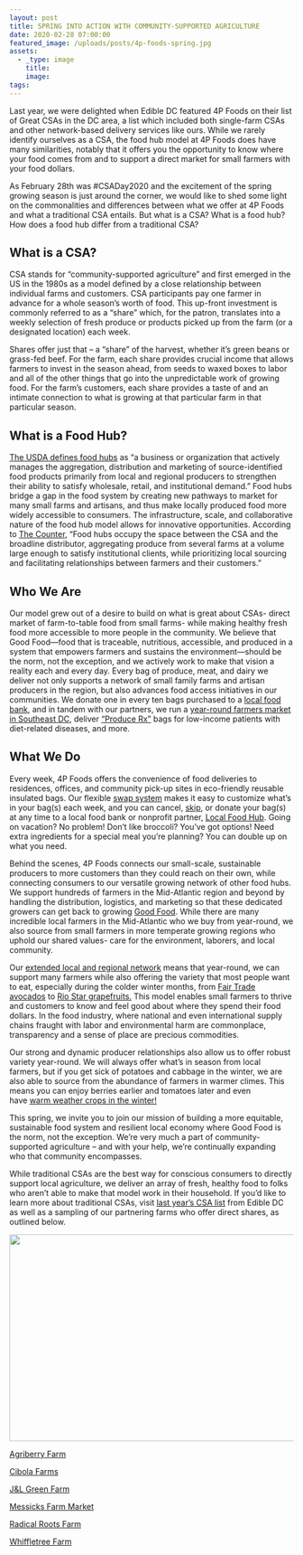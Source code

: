 ```yaml
---
layout: post
title: SPRING INTO ACTION WITH COMMUNITY-SUPPORTED AGRICULTURE
date: 2020-02-28 07:00:00
featured_image: /uploads/posts/4p-foods-spring.jpg
assets:
  - _type: image
    title:
    image:
tags:
---
```


<div class="editable"><p>Last year, we were delighted when Edible DC featured 4P Foods on their list of Great CSAs in the DC area, a list which included both single-farm CSAs and other network-based delivery services like ours. While we rarely identify ourselves as a CSA, the food hub model at 4P Foods does have many similarities, notably that it offers you the opportunity to know where your food comes from and to support a direct market for small farmers with your food dollars.</p><p>As February 28th was #CSADay2020 and the excitement of the spring growing season is just around the corner, we would like to shed some light on the commonalities and differences between what we offer at 4P Foods and what a traditional CSA entails. But what is a CSA? What is a food hub? How does a food hub differ from a traditional CSA?</p><h2><strong>What is a CSA?</strong></h2><p>CSA stands for &ldquo;community-supported agriculture&rdquo; and first emerged in the US in the 1980s as a model defined by a close relationship between individual farms and customers. CSA participants pay one farmer in advance for a whole season&rsquo;s worth of food. This up-front investment is commonly referred to as a &ldquo;share&rdquo; which, for the patron, translates into a weekly selection of fresh produce or products picked up from the farm (or a designated location) each week.</p><p>Shares offer just that &ndash; a &ldquo;share&rdquo; of the harvest, whether it&rsquo;s green beans or grass-fed beef. For the farm, each share provides crucial income that allows farmers to invest in the season ahead, from seeds to waxed boxes to labor and all of the other things that go into the unpredictable work of growing food. For the farm&rsquo;s customers, each share provides a taste of and an intimate connection to what is growing at that particular farm in that particular season.</p><h2><strong>What is a Food Hub?</strong></h2><p><a href="https://www.rd.usda.gov/files/sr73.pdf">The USDA defines food hubs</a>&nbsp;as &ldquo;a business or organization that actively manages the aggregation, distribution and marketing of source-identified food products primarily from local and regional producers to strengthen their ability to satisfy wholesale, retail, and institutional demand.&rdquo; Food hubs bridge a gap in the food system by creating new pathways to market for many small farms and artisans, and thus make locally produced food more widely accessible to consumers. The infrastructure, scale, and collaborative nature of the food hub model allows for innovative opportunities. According to&nbsp;<a href="https://thecounter.org/csa-food-hub/">The Counter</a>, &ldquo;Food hubs occupy the space between the CSA and the broadline distributor, aggregating produce from several farms at a volume large enough to satisfy institutional clients, while prioritizing local sourcing and facilitating relationships between farmers and their customers.&rdquo;</p><h2><strong>Who We Are</strong></h2><p>Our model grew out of a desire to build on what is great about CSAs- direct market of farm-to-table food from small farms- while making healthy fresh food more accessible to more people in the community. We believe that Good Food&mdash;food that is traceable, nutritious, accessible, and produced in a system that empowers farmers and sustains the environment&mdash;should be the norm, not the exception, and we actively work to make that vision a reality each and every day. Every bag of produce, meat, and dairy we deliver not only supports a network of small family farms and artisan producers in the region, but also advances food access initiatives in our communities. We donate one in every ten bags purchased to a&nbsp;<a href="http://4pfoods.com/giving-back-fauquier-community-food-bank/">local food bank</a>, and in tandem with our partners, we run a&nbsp;<a href="http://4pfoods.com/if-you-build-it-they-will-come-strengthening-community-food-access/">year-round farmers market in Southeast DC</a>, deliver&nbsp;<a href="https://www.localfoodhub.org/program/food-access/">&ldquo;Produce Rx&rdquo;</a>&nbsp;bags for low-income patients with diet-related diseases, and more.</p><h2><strong>What We Do</strong></h2><p>Every week, 4P Foods offers the convenience of food deliveries to residences, offices, and community pick-up sites in eco-friendly reusable insulated bags. Our flexible&nbsp;<a href="http://4pfoods.com/how-to-use-the-new-swap-system/">swap system</a>&nbsp;makes it easy to customize what&rsquo;s in your bag(s) each week, and you can cancel,&nbsp;<a href="https://4pfoods.com/howtoskip/">skip</a>, or donate your bag(s) at any time to a local food bank or nonprofit partner,&nbsp;<a href="https://www.localfoodhub.org/4pshare/">Local Food Hub</a>. Going on vacation? No problem! Don&rsquo;t like broccoli? You&rsquo;ve got options! Need extra ingredients for a special meal you&rsquo;re planning? You can double up on what you need.</p><p>Behind the scenes, 4P Foods connects our small-scale, sustainable producers to more customers than they could reach on their own, while connecting consumers to our versatile growing network of other food hubs. We support hundreds of farmers in the Mid-Atlantic region and beyond by handling the distribution, logistics, and marketing so that these dedicated growers can get back to growing&nbsp;<a href="http://4pfoods.com/good-food-knows-no-boundaries/">Good Food</a>. While there are many incredible local farmers in the Mid-Atlantic who we buy from year-round, we also source from small farmers in more temperate growing regions who uphold our shared values- care for the environment, laborers, and local community.</p><p>Our&nbsp;<a href="http://4pfoods.com/beyond-local-produce/">extended local and regional network</a>&nbsp;means that year-round, we can support many farmers while also offering the variety that most people want to eat, especially during the colder winter months, from&nbsp;<a href="https://4pfoods.com/thoughts-on-fair-trade-tropical-produce/">Fair Trade avocados</a>&nbsp;to&nbsp;<a href="http://4pfoods.com/the-story-of-our-citrus/">Rio Star grapefruits.</a>&nbsp;This model enables small farmers to thrive and customers to know and feel good about where they spend their food dollars. In the food industry, where national and even international supply chains fraught with labor and environmental harm are commonplace, transparency and a sense of place are precious commodities.</p><p>Our strong and dynamic producer relationships also allow us to offer robust variety year-round. We will always offer what&rsquo;s in season from local farmers, but if you get sick of potatoes and cabbage in the winter, we are also able to source from the abundance of farmers in warmer climes. This means you can enjoy berries earlier and tomatoes later and even have&nbsp;<a href="http://4pfoods.com/beyond-local-produce/">warm weather crops in the winter!</a></p><p>This spring, we invite you to join our mission of building a more equitable, sustainable food system and resilient local economy where Good Food is the norm, not the exception. We&rsquo;re very much a part of community-supported agriculture &ndash; and with your help, we&rsquo;re continually expanding who that community encompasses.</p><p>While traditional CSAs are the best way for conscious consumers to directly support local agriculture, we deliver an array of fresh, healthy food to folks who aren&rsquo;t able to make that model work in their household. If you&rsquo;d like to learn more about traditional CSAs, visit&nbsp;<a href="http://edibledc.com/stories/csas-we-love-here-in-dc">last year&rsquo;s CSA list</a>&nbsp;from Edible DC as well as a sampling of our partnering farms who offer direct shares, as outlined below.</p><p><img src="/uploads/walnutwindscsa.jpg" width="601" height="366" /></p><p><a href="https://4pfoods.com/agriberry-farm-hanover-va/">Agriberry Farm</a></p><p><a href="http://4pfoods.com/cibola-farms-farmer-profile/">Cibola Farms</a></p><p><a href="https://www.jlgreenfarm.com/topic/about">J&amp;L Green Farm</a></p><p><a href="http://4pfoods.com/messicks-farm-market-farmer-profile/">Messicks Farm Market</a></p><p><a href="https://4pfoods.com/radical-roots-community-farm/">Radical Roots Farm</a></p><p><a href="http://4pfoods.com/farmer-profile-whiffletree-farm-in-warrenton-va/">Whiffletree Farm</a></p></div>